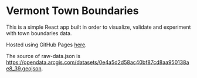 # Vermont Town Boundaries

This is a simple React app built in order to visualize, validate and experiment with town boundaries data.

Hosted using GitHub Pages [here](https://smaraf.github.io/vermont-town-boundaries/).

The source of raw-data.json is https://opendata.arcgis.com/datasets/0e4a5d2d58ac40bf87cd8aa950138ae8_39.geojson.